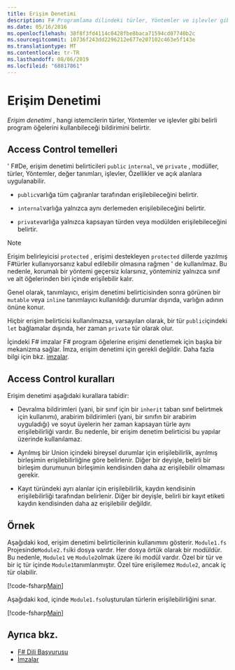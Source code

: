 ```yaml
---
title: Erişim Denetimi
description: F# Programlama dilindeki türler, Yöntemler ve işlevler gibi programlama öğelerine erişimi nasıl denetleyeceğinizi öğrenin.
ms.date: 05/16/2016
ms.openlocfilehash: 38f8f3fd4114c0428fbe8baca71594cd07740b2c
ms.sourcegitcommit: 10736f243dd2296212e677e207102c463e5f143e
ms.translationtype: MT
ms.contentlocale: tr-TR
ms.lasthandoff: 08/06/2019
ms.locfileid: "68817861"
---
```

# <a name="access-control"></a>Erişim Denetimi

*Erişim denetimi* , hangi istemcilerin türler, Yöntemler ve işlevler gibi belirli program öğelerini kullanbileceği bildirimini belirtir.

## <a name="basics-of-access-control"></a>Access Control temelleri

' F#De, erişim denetimi belirticileri `public` `internal`, ve `private` , modüller, türler, Yöntemler, değer tanımları, işlevler, Özellikler ve açık alanlara uygulanabilir.

- `public`varlığa tüm çağıranlar tarafından erişilebileceğini belirtir.

- `internal`varlığa yalnızca aynı derlemeden erişilebileceğini belirtir.

- `private`varlığa yalnızca kapsayan türden veya modülden erişilebileceğini belirtir.

> [!NOTE]
> Erişim belirleyicisi `protected` , erişimi destekleyen `protected` dillerde yazılmış F#türler kullanıyorsanız kabul edilebilir olmasına rağmen ' de kullanılmaz. Bu nedenle, korumalı bir yöntemi geçersiz kılarsınız, yönteminiz yalnızca sınıf ve alt öğelerinden biri içinde erişilebilir kalır.

Genel olarak, tanımlayıcı, erişim denetimi belirticisinden sonra görünen bir `mutable` veya `inline` tanımlayıcı kullanıldığı durumlar dışında, varlığın adının önüne konur.

Hiçbir erişim belirticisi kullanılmazsa, varsayılan olarak, bir tür `public`içindeki `let` bağlamalar dışında, her zaman `private` tür olarak olur.

İçindeki F# imzalar F# program öğelerine erişimi denetlemek için başka bir mekanizma sağlar. İmza, erişim denetimi için gerekli değildir. Daha fazla bilgi için bkz. [imzalar](signatures.md).

## <a name="rules-for-access-control"></a>Access Control kuralları

Erişim denetimi aşağıdaki kurallara tabidir:

- Devralma bildirimleri (yani, bir sınıf için bir `inherit` taban sınıf belirtmek için kullanımı), arabirim bildirimleri (yani, bir sınıfın bir arabirim uyguladığı) ve soyut üyelerin her zaman kapsayan türle aynı erişilebilirliği vardır. Bu nedenle, bir erişim denetim belirticisi bu yapılar üzerinde kullanılamaz.

- Ayrılmış bir Union içindeki bireysel durumlar için erişilebilirlik, ayrılmış birleşimin erişilebilirliğine göre belirlenir. Diğer bir deyişle, belirli bir birleşim durumunun birleşimin kendisinden daha az erişilebilir olmaması gerekir.

- Kayıt türündeki ayrı alanlar için erişilebilirlik, kaydın kendisinin erişilebilirliği tarafından belirlenir. Diğer bir deyişle, belirli bir kayıt etiketi kaydın kendisinden daha az erişilebilir değildir.

## <a name="example"></a>Örnek

Aşağıdaki kod, erişim denetimi belirticilerinin kullanımını gösterir. `Module1.fs` Projesinde`Module2.fs`iki dosya vardır. Her dosya örtük olarak bir modüldür. Bu nedenle, `Module1` ve `Module2`olmak üzere iki modül vardır. Özel bir tür ve bir iç tür içinde `Module1`tanımlanmıştır. Özel türe erişilemez `Module2`, ancak iç tür olabilir.

[!code-fsharp[Main](~/samples/snippets/fsharp/access-control/snippet1.fs)]

Aşağıdaki kod, içinde `Module1.fs`oluşturulan türlerin erişilebilirliğini sınar.

[!code-fsharp[Main](~/samples/snippets/fsharp/access-control/snippet2.fs)]

## <a name="see-also"></a>Ayrıca bkz.

- [F# Dili Başvurusu](index.md)
- [İmzalar](signatures.md)
